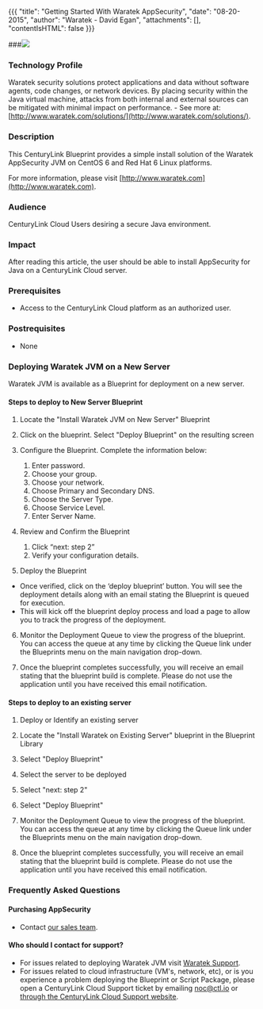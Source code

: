 {{{
  "title": "Getting Started With Waratek AppSecurity",
  "date": "08-20-2015",
  "author": "Waratek - David Egan",
  "attachments": [],
  "contentIsHTML": false
}}}

###![](http://cdn.aws.waratek.com/wp-content/themes/waratek/images/logo.png)

### Technology Profile

Waratek security solutions protect applications and data without software agents, code changes, or network devices. By placing security within the Java virtual machine, attacks from both internal and external sources can be mitigated with minimal impact on performance. - See more at: [http://www.waratek.com/solutions/](http://www.waratek.com/solutions/).

### Description

This CenturyLink Blueprint provides a simple install solution of the Waratek AppSecurity JVM on CentOS 6 and Red Hat 6 Linux platforms.

For more information, please visit [http://www.waratek.com](http://www.waratek.com).

### Audience

CenturyLink Cloud Users desiring a secure Java environment.

### Impact

After reading this article, the user should be able to install AppSecurity for Java on a  CenturyLink Cloud server.

### Prerequisites

* Access to the CenturyLink Cloud platform as an authorized user.

### Postrequisites

* None

### Deploying Waratek JVM on a New Server

Waratek JVM is available as a Blueprint for deployment on a new server.

#### Steps to deploy to New Server Blueprint

1.  Locate the "Install Waratek JVM on New Server" Blueprint

2.  Click on the blueprint. Select "Deploy Blueprint" on the resulting screen

3.  Configure the Blueprint. Complete the information below:

    1.  Enter password.
    2.  Choose your group.
    3.  Choose your network.
    4.  Choose Primary and Secondary DNS.
    5.  Choose the Server Type.
    6.  Choose Service Level.
    7.  Enter Server Name.  

4.  Review and Confirm the Blueprint

    1.  Click “next: step 2”
    2.  Verify your configuration details.

5.  Deploy the Blueprint
  *  Once verified, click on the ‘deploy blueprint’ button. You will see the deployment details along with an email stating the Blueprint is queued for execution.
  *  This will kick off the blueprint deploy process and load a page to allow you to track the progress of the deployment.

6.  Monitor the Deployment Queue to view the progress of the blueprint. You can access the queue at any time by clicking the Queue link under the Blueprints menu on the main navigation drop-down.

7.  Once the blueprint completes successfully, you will receive an email stating that the blueprint build is complete. Please do not use the application until you have received this email notification.

#### Steps to deploy to an existing server

1.  Deploy or Identify an existing server

2.  Locate the "Install Waratek on Existing Server" blueprint in the Blueprint Library

3.  Select "Deploy Blueprint"

4.  Select the server to be deployed

5.  Select "next: step 2"

6.  Select "Deploy Blueprint"

7.  Monitor the Deployment Queue to view the progress of the blueprint. You can access the queue at any time by clicking the Queue link under the Blueprints menu on the main navigation drop-down.

8.  Once the blueprint completes successfully, you will receive an email stating that the blueprint build is complete. Please do not use the application until you have received this email notification.

### Frequently Asked Questions

#### Purchasing AppSecurity
* Contact [our sales team](mailto:sales@waratek.com).

#### Who should I contact for support?

*   For issues related to deploying Waratek JVM visit [Waratek Support](https://support.waratek.com).
*   For issues related to cloud infrastructure (VM's, network, etc), or is you experience a problem deploying the Blueprint or Script Package, please open a CenturyLink Cloud Support ticket by emailing [noc@ctl.io](mailto:noc@ctl.io) or [through the CenturyLink Cloud Support website](https://t3n.zendesk.com/tickets/new).
